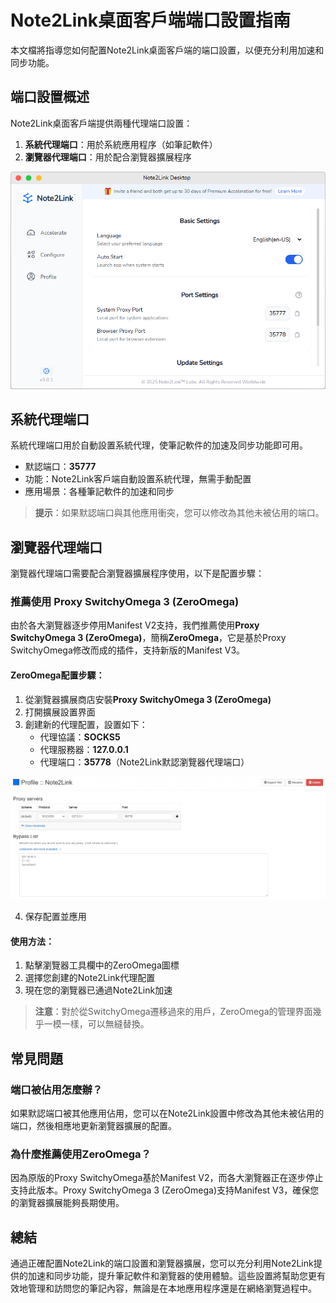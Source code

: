 # Note2Link桌面客戶端端口設置指南

本文檔將指導您如何配置Note2Link桌面客戶端的端口設置，以便充分利用加速和同步功能。

## 端口設置概述

Note2Link桌面客戶端提供兩種代理端口設置：
1. **系統代理端口**：用於系統應用程序（如筆記軟件）
2. **瀏覽器代理端口**：用於配合瀏覽器擴展程序

![Note2Link端口設置界面](./assets/images/port_settings_en-US.png)

## 系統代理端口

系統代理端口用於自動設置系統代理，使筆記軟件的加速及同步功能即可用。

- 默認端口：**35777**
- 功能：Note2Link客戶端自動設置系統代理，無需手動配置
- 應用場景：各種筆記軟件的加速和同步

> **提示**：如果默認端口與其他應用衝突，您可以修改為其他未被佔用的端口。

## 瀏覽器代理端口

瀏覽器代理端口需要配合瀏覽器擴展程序使用，以下是配置步驟：

### 推薦使用 Proxy SwitchyOmega 3 (ZeroOmega)

由於各大瀏覽器逐步停用Manifest V2支持，我們推薦使用**Proxy SwitchyOmega 3 (ZeroOmega)**，簡稱**ZeroOmega**，它是基於Proxy SwitchyOmega修改而成的插件，支持新版的Manifest V3。

#### ZeroOmega配置步驟：

1. 從瀏覽器擴展商店安裝**Proxy SwitchyOmega 3 (ZeroOmega)**
2. 打開擴展設置界面
3. 創建新的代理配置，設置如下：
   - 代理協議：**SOCKS5**
   - 代理服務器：**127.0.0.1**
   - 代理端口：**35778**（Note2Link默認瀏覽器代理端口）

![ZeroOmega設置界面](./assets/images/zeroomega_settings_en-US.png)

4. 保存配置並應用

#### 使用方法：

1. 點擊瀏覽器工具欄中的ZeroOmega圖標
2. 選擇您創建的Note2Link代理配置
3. 現在您的瀏覽器已通過Note2Link加速

> **注意**：對於從SwitchyOmega遷移過來的用戶，ZeroOmega的管理界面幾乎一模一樣，可以無縫替換。

## 常見問題

### 端口被佔用怎麼辦？

如果默認端口被其他應用佔用，您可以在Note2Link設置中修改為其他未被佔用的端口，然後相應地更新瀏覽器擴展的配置。

### 為什麼推薦使用ZeroOmega？

因為原版的Proxy SwitchyOmega基於Manifest V2，而各大瀏覽器正在逐步停止支持此版本。Proxy SwitchyOmega 3 (ZeroOmega)支持Manifest V3，確保您的瀏覽器擴展能夠長期使用。

## 總結

通過正確配置Note2Link的端口設置和瀏覽器擴展，您可以充分利用Note2Link提供的加速和同步功能，提升筆記軟件和瀏覽器的使用體驗。這些設置將幫助您更有效地管理和訪問您的筆記內容，無論是在本地應用程序還是在網絡瀏覽過程中。
